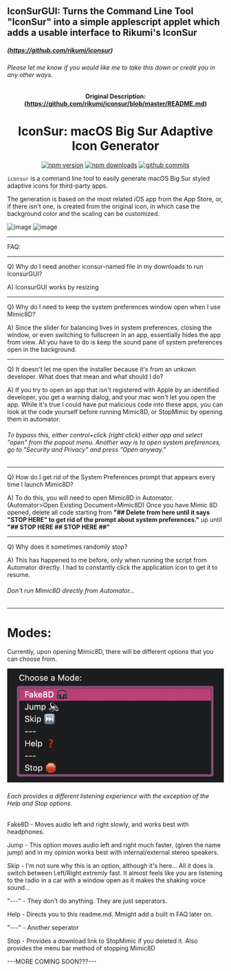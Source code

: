 ## IconSurGUI: Turns the Command Line Tool "IconSur" into a simple applescript applet which adds a usable interface to Rikumi's IconSur 
##### (https://github.com/rikumi/iconsur)

###### Please let me know if you would like me to take this down or credit you in any other ways.

<span align="center">

#### Original Description: (https://github.com/rikumi/iconsur/blob/master/README.md)

# IconSur: macOS Big Sur Adaptive Icon Generator

<a href="https://www.npmjs.com/package/iconsur"><img title="npm version" src="https://badgen.net/npm/v/iconsur" ></a>
<a href="https://www.npmjs.com/package/iconsur"><img title="npm downloads" src="https://badgen.net/npm/dt/iconsur" ></a>
<a href="https://github.com/rikumi/iconsur/commit"><img title="github commits" src="https://badgen.net/github/last-commit/rikumi/iconsur" ></a>

</p>

</span>

`iconsur` is a command line tool to easily generate macOS Big Sur styled adaptive icons for third-party apps.

The generation is based on the most related iOS app from the App Store, or, if there isn't one, is created from the original icon, in which case the background color and the scaling can be customized.

![image](https://user-images.githubusercontent.com/5051300/85926574-ebfb9d80-b8d2-11ea-836b-28e38d1f3447.png)
![image](https://user-images.githubusercontent.com/5051300/85926574-ebfb9d80-b8d2-11ea-836b-28e38d1f3447.png)

------------------------------------------------------------------

FAQ:

------------------------------------------------------------------

Q) Why do I need another iconsur-named file in my downloads to run IconsurGUI?

A) IconsurGUI works by resizing

------------------------------------------------------------------

Q) Why do I need to keep the system preferences window open when I use Mimic8D?

A) Since the slider for balancing lives in system preferences, closing the window, or even switching to fullscreen in an app, essentially hides the app from view. All you have to do is keep the sound pane of system preferences open in the background.

------------------------------------------------------------------

Q) It doesn't let me open the installer because it's from an unkown developer. What does that mean and what should I do?

A) If you try to open an app that isn't registered with Apple by an identified developer, you get a warning dialog, and your mac won't let you open the app. While it's true I could have put malicious code into these apps, you can look at the code yourself before running Mimic8D, or StopMimic by opening them in automator.
###### To bypass this, either control+click (right click) either app and select "open" from the popout menu. Another way is to open system preferences, go to "Security and Privacy" and press "Open anyway."

------------------------------------------------------------------

Q) How do I get rid of the System Preferences prompt that appears every time I launch Mimic8D?

A) To do this, you will need to open Mimic8D in Automator. (Automator>Open Existing Document>Mimic8D) Once you have Mimic 8D opened, delete all code starting from **"## Delete from here until it says "STOP HERE" to get rid of the prompt about system preferences."** up until **"## STOP HERE ## STOP HERE ##"**

------------------------------------------------------------------

Q) Why does it sometimes randomly stop?

A) This has happened to me before, only when running the script from Automator directly. I had to constantly click the application icon to get it to resume. 
###### Don't run Mimic8D directly from Automator...

------------------------------------------------------------------

# Modes:

Currently, upon opening Mimic8D, there will be different options that you can choose from. 

![alt text](https://github.com/salameanon/Mimic-8D/blob/main/resources/ExampleModes.png?raw=true)

###### Each provides a different listening experience with the exception of the Help and Stop options.

Fake8D - Moves audio left and right slowly, and works best with headphones.

Jump - This option moves audio left and right much faster, (given the name jump) and in my opinion works best with internal/external stereo speakers.

Skip - I'm not sure why this is an option, although it's here... All it does is switch between Left/Right extremly fast. It almost feels like you are listening to the radio in a car with a window open as it makes the shaking voice sound...

"---" - They don't do anything. They are just seperators.

Help - Directs you to this readme.md. Mmight add a built in FAQ later on.

"---" - Another seperator

Stop - Provides a download link to StopMimic if you deleted it. Also provides the menu bar method of stopping Mimic8D

---MORE COMING SOON???---
